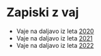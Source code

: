 # Zapiski z vaj

* Vaje na daljavo iz leta [2020](2020/)
* Vaje na daljavo iz leta [2021](2021/)
* Vaje na daljavo iz leta [2022](2022/)
